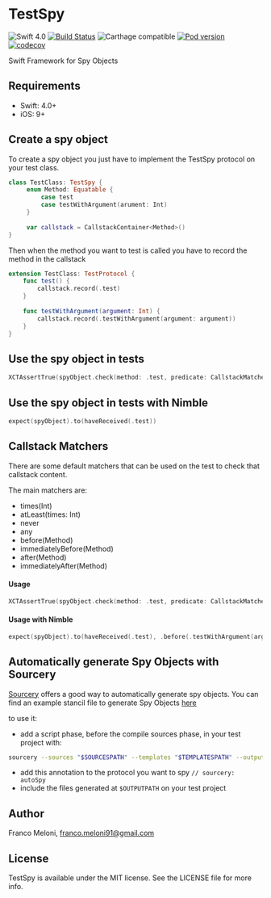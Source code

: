 # TestSpy

![Swift 4.0](https://img.shields.io/badge/Swift-4.0-blue.svg)
[![Build Status](https://app.bitrise.io/app/17161483bf6ebfbb/status.svg?token=IUjjwJMbY1Z0bf_b24e_Vg&branch=master)](https://app.bitrise.io/app/17161483bf6ebfbb)
![Carthage compatible](https://img.shields.io/badge/Carthage-compatible-4BC51D.svg?style=flat)
[![Pod version](https://img.shields.io/cocoapods/v/TestSpy.svg?style=flat)](https://cocoapods.org/pods/TestSpy)
[![codecov](https://codecov.io/gh/f-meloni/TestSpy/branch/master/graph/badge.svg)](https://codecov.io/gh/f-meloni/TestSpy)

Swift Framework for Spy Objects

## Requirements
- Swift: 4.0+
- iOS: 9+

## Create a spy object
To create a spy object you just have to implement the TestSpy protocol on your test class.

```swift
class TestClass: TestSpy {
     enum Method: Equatable {
         case test
         case testWithArgument(arument: Int)
     }
     
     var callstack = CallstackContainer<Method>()
}
```

Then when the method you want to test is called you have to record the method in the callstack

```swift
extension TestClass: TestProtocol {
    func test() {
        callstack.record(.test)
    }
    
    func testWithArgument(argument: Int) {
        callstack.record(.testWithArgument(argument: argument))
    }
}
```

## Use the spy object in tests

``` swift
XCTAssertTrue(spyObject.check(method: .test, predicate: CallstackMatcher.any))
```

## Use the spy object in tests with Nimble

```swift
expect(spyObject).to(haveReceived(.test))
```

## Callstack Matchers

There are some default matchers that can be used on the test to check that callstack content.

The main matchers are:

- times(Int)
- atLeast(times: Int)
- never
- any
- before(Method)
- immediatelyBefore(Method)
- after(Method)
- immediatelyAfter(Method)

#### Usage
```swift
XCTAssertTrue(spyObject.check(method: .test, predicate: CallstackMatcher.before(.testWithArgument(argument: 1))))
```

#### Usage with Nimble
```swift 
expect(spyObject).to(haveReceived(.test), .before(.testWithArgument(argument: 1)))
```

## Automatically generate Spy Objects with Sourcery
[Sourcery](https://github.com/krzysztofzablocki/Sourcery) offers a good way to automatically generate spy objects.
You can find an example stancil file to generate Spy Objects  [here](https://raw.githubusercontent.com/f-meloni/TestSpy/master/SourceryExample/AutoSpy.stencil)

to use it:
- add a script phase, before the compile sources phase, in  your test project with:
```bash
sourcery --sources "$SOURCESPATH" --templates "$TEMPLATESPATH" --output "$OUTPUTPATH" --args module="$CURRENTFRAMEWORKNAME",import="Foundation",import="UIKit"...
```
- add this annotation to the protocol you want to spy `// sourcery: autoSpy`
- include the files generated at `$OUTPUTPATH` on your test project

## Author

Franco Meloni, franco.meloni91@gmail.com

## License

TestSpy is available under the MIT license. See the LICENSE file for more info.
